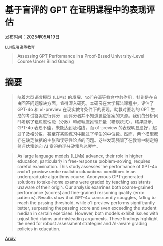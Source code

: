 # 基于盲评的 GPT 在证明课程中的表现评估

发布时间：2025年05月19日

`LLM应用` `高等教育`

> Assessing GPT Performance in a Proof-Based University-Level Course Under Blind Grading

# 摘要

> 随着大型语言模型 (LLMs) 的发展，它们在高等教育中的作用，特别是在自由回答问题解决方面，值得深入研究。本研究在大学算法课程中，评估了 GPT-4o 和 o1-preview 在现实教育条件下的表现。助教对匿名的 GPT 生成的考试答案进行评分，而评分者并不知道这些答案的来源。我们的分析同时考察了粗粒度性能（分数）和细粒度推理质量（错误模式）。结果显示，GPT-4o 表现不佳，未能达到及格线，而 o1-preview 的表现明显更好，超过了及格分数，甚至在某些练习中超过了学生的中位数。然而，两个模型都存在缺乏依据的主张和误导性论点的问题。这些发现强调了在教育中制定稳健评估策略和 AI 意识的评分政策的必要性。

> As large language models (LLMs) advance, their role in higher education, particularly in free-response problem-solving, requires careful examination. This study assesses the performance of GPT-4o and o1-preview under realistic educational conditions in an undergraduate algorithms course. Anonymous GPT-generated solutions to take-home exams were graded by teaching assistants unaware of their origin. Our analysis examines both coarse-grained performance (scores) and fine-grained reasoning quality (error patterns). Results show that GPT-4o consistently struggles, failing to reach the passing threshold, while o1-preview performs significantly better, surpassing the passing score and even exceeding the student median in certain exercises. However, both models exhibit issues with unjustified claims and misleading arguments. These findings highlight the need for robust assessment strategies and AI-aware grading policies in education.

[Arxiv](https://arxiv.org/abs/2505.13664)